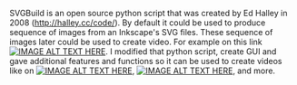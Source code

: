 SVGBuild is an open source python script that was created by Ed Halley in 2008 (http://halley.cc/code/).
By default it could be used to produce sequence of images from an Inkscape's SVG files.
These sequence of images later could be used to create video.
For example on this link [![IMAGE ALT TEXT HERE](http://img.youtube.com/vi/xWQWbbvYvlg/0.jpg)](http://www.youtube.com/watch?v=xWQWbbvYvlg). I modified that python script, create GUI and gave additional features and functions so it can be used to create videos like on [![IMAGE ALT TEXT HERE](http://img.youtube.com/vi/TUOR9AXcyF4/0.jpg)](http://www.youtube.com/watch?v=TUOR9AXcyF4), [![IMAGE ALT TEXT HERE](http://img.youtube.com/vi/whgeRYBKRCE/0.jpg)](http://www.youtube.com/watch?v=whgeRYBKRCE), and more.
